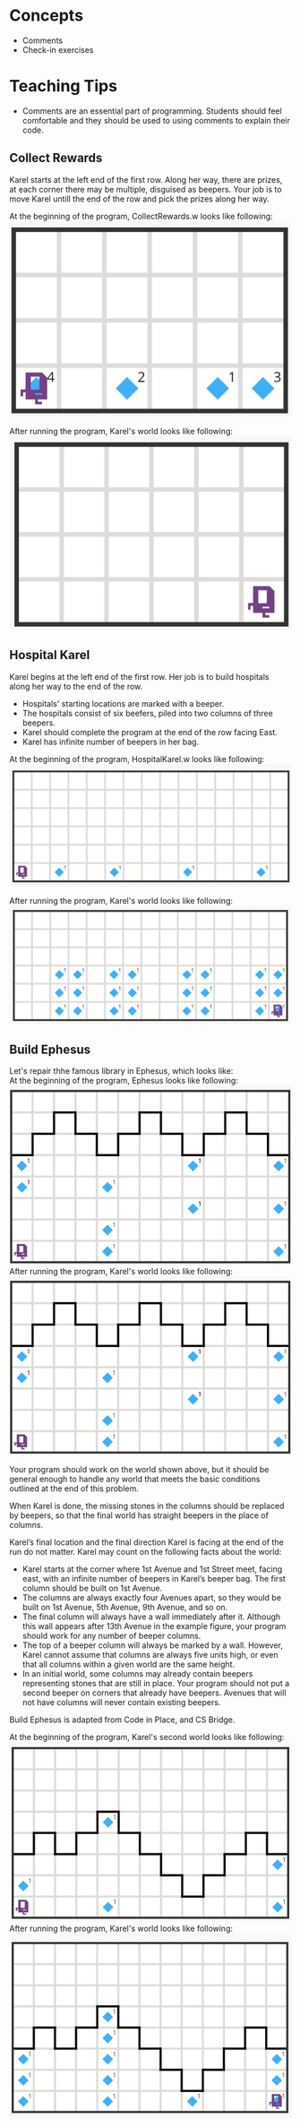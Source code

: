 # Concepts
- Comments
- Check-in exercises

# Teaching Tips
- Comments are an essential part of programming. Students should feel comfortable and they should be used to using comments to explain their code.

## Collect Rewards
Karel starts at the left end of the first row. Along her way, there are prizes, at each corner there may be multiple, disguised as beepers. Your job is to move Karel untill the end of the row and pick the prizes along her way.

At the beginning of the program, CollectRewards.w looks like following:   
![Collect Rewards Pre](images/CollectRewards_pre.jpg)

After running the program, Karel's world looks like following:    
![Collect Rewards Post](images/CollectRewards_post.jpg)

## Hospital Karel
Karel begins at the left end of the first row. Her job is to build hospitals along her way to the end of the row. 
- Hospitals' starting locations are marked with a beeper. 
- The hospitals consist of six beefers, piled into two columns of three beepers. 
- Karel should complete the program at the end of the row facing East.
- Karel has infinite number of beepers in her bag.

At the beginning of the program, HospitalKarel.w looks like following:    
![Hospital Karel Pre](images/HospitalKarel_pre.jpg)

After running the program, Karel's world looks like following:   
![Hospital Karel Post](images/HospitalKarel_post.jpg)

## Build Ephesus
Let's repair thhe famous library in Ephesus, which looks like:  
At the beginning of the program, Ephesus looks like following:   
![Ephesus Pre](images/Ephesus1_pre.jpg)
After running the program, Karel's world looks like following:   
![Ephesus Post](images/Ephesus1_post.jpg)

Your program should work on the world shown above, but it should be general enough to handle any world that meets the basic conditions outlined at the end of this problem.

When Karel is done, the missing stones in the columns should be replaced by beepers, so that the final world has straight beepers in the place of columns.

Karel’s final location and the final direction Karel is facing at the end of the run do not matter. Karel may count on the following facts about the world:
- Karel starts at the corner where 1st Avenue and 1st Street meet, facing east, with an infinite number of beepers in Karel’s beeper bag. The first column should be built on 1st Avenue.
- The columns are always exactly four Avenues apart, so they would be built on 1st Avenue, 5th Avenue, 9th Avenue, and so on.
- The final column will always have a wall immediately after it. Although this wall appears after 13th Avenue in the example figure, your program should work for any number of beeper columns.
- The top of a beeper column will always be marked by a wall. However, Karel cannot assume that columns are always five units high, or even that all columns within a given world are the same height.
- In an initial world, some columns may already contain beepers representing stones that are still in place. Your program should not put a second beeper on corners that already have beepers. Avenues that will not have columns will never contain existing beepers.

Build Ephesus is adapted from Code in Place, and CS Bridge.

At the beginning of the program, Karel's second world looks like following:   
![Ephesus2 Pre](images/Ephesus2_pre.jpg)
After running the program, Karel's world looks like following:   
![Ephesus2 Post](images/Ephesus2_post.jpg)
